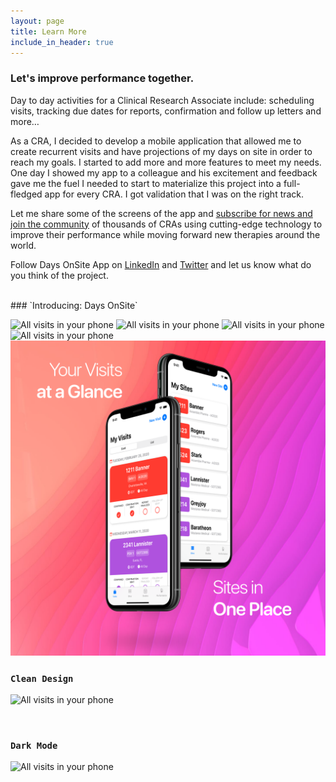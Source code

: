 ```yaml
---
layout: page
title: Learn More
include_in_header: true
---
```


### Let's improve performance together.
Day to day activities for a Clinical Research Associate include: scheduling visits, tracking due dates for reports, confirmation and follow up letters and more…

As a CRA, I decided to develop a mobile application that allowed me to create recurrent visits and have projections of my days on site in order to reach my goals. I started to add more and more features to meet my needs. One day I showed my app to a colleague and his excitement and feedback gave me the fuel I needed to start to materialize this project into a full-fledged app for every CRA. I got validation that I was on the right track.

Let me share some of the screens of the app and [subscribe for news and join the community](http://eepurl.com/g0ksrn) of thousands of CRAs using cutting-edge technology to improve their performance while moving forward new therapies around the world. 

Follow Days OnSite App on [LinkedIn](https://www.linkedin.com/company/daysonsiteapp/) and [Twitter](https://twitter.com/daysonsiteapp) and let us know what do you think of the project.

<br>
### `Introducing: Days OnSite`

![All visits in your phone](/assets/marketing/01.png)
![All visits in your phone](/assets/marketing/02.png)
![All visits in your phone](/assets/marketing/03.png)
![All visits in your phone](/assets/marketing/04.png)
![All visits in your phone](/assets/marketing/05.png)

### `Clean Design`
![All visits in your phone](/assets/marketing/06.png)

<br>

### `Dark Mode`

![All visits in your phone](/assets/marketing/07.png)

<br>
